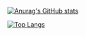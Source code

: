 [![Anurag's GitHub stats](https://github-readme-stats.vercel.app/api?username=FeeeLyX)](https://github.com/anuraghazra/github-readme-stats)

[![Top Langs](https://github-readme-stats.vercel.app/api/top-langs/?username=FeeeLyX&langs_count=10&exclude_repo=SoMRS_lab1,SoMRS_lab2)](https://github.com/anuraghazra/github-readme-stats)

<!--
**FeeeLyX/FeeeLyX** is a ✨ _special_ ✨ repository because its `README.md` (this file) appears on your GitHub profile.

Here are some ideas to get you started:

- 🔭 I’m currently working on ...
- 🌱 I’m currently learning ...
- 👯 I’m looking to collaborate on ...
- 🤔 I’m looking for help with ...
- 💬 Ask me about ...
- 📫 How to reach me: ...
- 😄 Pronouns: ...
- ⚡ Fun fact: ...
-->
